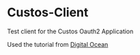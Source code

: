 # Custos-Client
Test client for the Custos Oauth2 Application

Used the tutorial from [Digital Ocean](https://www.digitalocean.com/community/tutorials/build-a-to-do-application-using-django-and-react)

